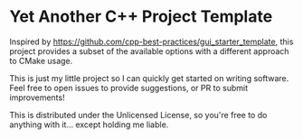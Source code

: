# Yet Another C++ Project Template

Inspired by https://github.com/cpp-best-practices/gui_starter_template, this project provides a subset of the available options with a different approach to CMake usage.

This is just my little project so I can quickly get started on writing software. Feel free to open issues to provide suggestions, or PR to submit improvements!

This is distributed under the Unlicensed License, so you're free to do anything with it... except holding me liable.
